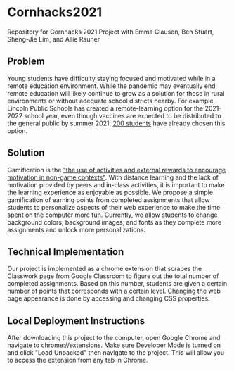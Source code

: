 # Cornhacks2021
Repository for Cornhacks 2021 Project with Emma Clausen, Ben Stuart, Sheng-Jie Lim, and Allie Rauner

## Problem
Young students have difficulty staying focused and motivated while in a remote education environment. While the pandemic may eventually end, remote education will likely continue to grow as a solution for those in rural environments or without adequate school districts nearby. For example, Lincoln Public Schools has created a remote-learning option for the 2021-2022 school year, even though vaccines are expected to be distributed to the general public by summer 2021. [200 students](https://www.klkntv.com/lps-to-launch-new-remote-learning-program/) have already chosen this option.

## Solution
Gamification is the ["the use of activities and external rewards to encourage motivation in non-game contexts"](https://www.waterford.org/education/gamification-in-the-classroom/). With distance learning and the lack of motivation provided by peers and in-class activities, it is important to make the learning experience as enjoyable as possible. We propose a simple gamification of earning points from completed assignments that allow students to personalize aspects of their web experience to make the time spent on the computer more fun. Currently, we allow students to change background colors, background images, and fonts as they complete more assignments and unlock more personalizations.

## Technical Implementation
Our project is implemented as a chrome extension that scrapes the Classwork page from Google Classroom to figure out the total number of completed assignments. Based on this number, students are given a certain number of points that corresponds with a certain level. Changing the web page appearance is done by accessing and changing CSS properties.

## Local Deployment Instructions
After downloading this project to the computer, open Google Chrome and navigate to chrome://extensions. Make sure Developer Mode is turned on and click "Load Unpacked" then navigate to the project. This will allow you to access the extension from any tab in Chrome.
